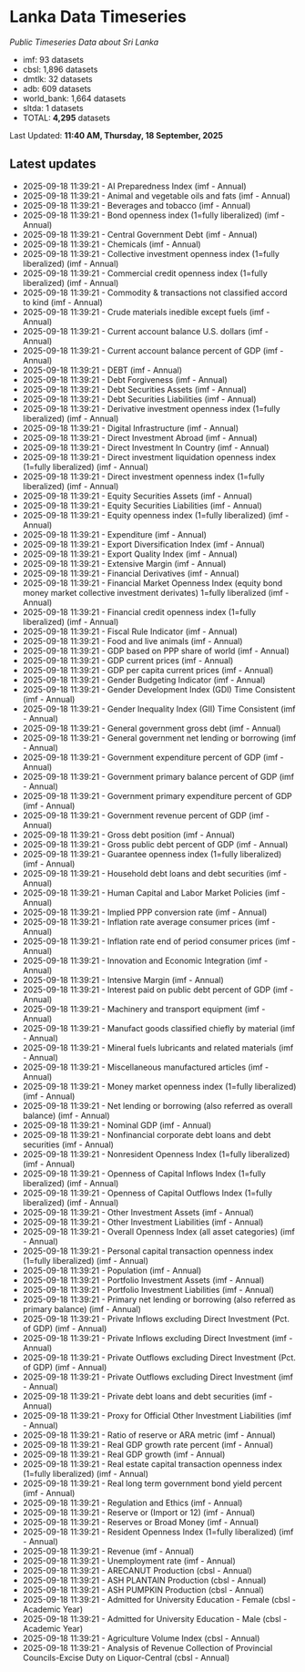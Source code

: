 # Lanka Data Timeseries
*Public Timeseries Data about Sri Lanka*

* imf: 93 datasets
* cbsl: 1,896 datasets
* dmtlk: 32 datasets
* adb: 609 datasets
* world_bank: 1,664 datasets
* sltda: 1 datasets
* TOTAL: **4,295** datasets

Last Updated: **11:40 AM, Thursday, 18 September, 2025**

## Latest updates

* 2025-09-18 11:39:21 - AI Preparedness Index (imf - Annual)
* 2025-09-18 11:39:21 - Animal and vegetable oils and fats (imf - Annual)
* 2025-09-18 11:39:21 - Beverages and tobacco (imf - Annual)
* 2025-09-18 11:39:21 - Bond openness index (1=fully liberalized) (imf - Annual)
* 2025-09-18 11:39:21 - Central Government Debt (imf - Annual)
* 2025-09-18 11:39:21 - Chemicals (imf - Annual)
* 2025-09-18 11:39:21 - Collective investment openness index (1=fully liberalized) (imf - Annual)
* 2025-09-18 11:39:21 - Commercial credit openness index (1=fully liberalized) (imf - Annual)
* 2025-09-18 11:39:21 - Commodity & transactions not classified accord to kind (imf - Annual)
* 2025-09-18 11:39:21 - Crude materials inedible except fuels (imf - Annual)
* 2025-09-18 11:39:21 - Current account balance U.S. dollars (imf - Annual)
* 2025-09-18 11:39:21 - Current account balance percent of GDP (imf - Annual)
* 2025-09-18 11:39:21 - DEBT (imf - Annual)
* 2025-09-18 11:39:21 - Debt Forgiveness (imf - Annual)
* 2025-09-18 11:39:21 - Debt Securities Assets (imf - Annual)
* 2025-09-18 11:39:21 - Debt Securities Liabilities (imf - Annual)
* 2025-09-18 11:39:21 - Derivative investment openness index (1=fully liberalized) (imf - Annual)
* 2025-09-18 11:39:21 - Digital Infrastructure (imf - Annual)
* 2025-09-18 11:39:21 - Direct Investment Abroad (imf - Annual)
* 2025-09-18 11:39:21 - Direct Investment In Country (imf - Annual)
* 2025-09-18 11:39:21 - Direct investment liquidation openness index (1=fully liberalized) (imf - Annual)
* 2025-09-18 11:39:21 - Direct investment openness index (1=fully liberalized) (imf - Annual)
* 2025-09-18 11:39:21 - Equity Securities Assets (imf - Annual)
* 2025-09-18 11:39:21 - Equity Securities Liabilities (imf - Annual)
* 2025-09-18 11:39:21 - Equity openness index (1=fully liberalized) (imf - Annual)
* 2025-09-18 11:39:21 - Expenditure (imf - Annual)
* 2025-09-18 11:39:21 - Export Diversification Index (imf - Annual)
* 2025-09-18 11:39:21 - Export Quality Index (imf - Annual)
* 2025-09-18 11:39:21 - Extensive Margin (imf - Annual)
* 2025-09-18 11:39:21 - Financial Derivatives (imf - Annual)
* 2025-09-18 11:39:21 - Financial Market Openness Index (equity bond money market collective investment derivates) 1=fully liberalized (imf - Annual)
* 2025-09-18 11:39:21 - Financial credit openness index (1=fully liberalized) (imf - Annual)
* 2025-09-18 11:39:21 - Fiscal Rule Indicator (imf - Annual)
* 2025-09-18 11:39:21 - Food and live animals (imf - Annual)
* 2025-09-18 11:39:21 - GDP based on PPP share of world (imf - Annual)
* 2025-09-18 11:39:21 - GDP current prices (imf - Annual)
* 2025-09-18 11:39:21 - GDP per capita current prices (imf - Annual)
* 2025-09-18 11:39:21 - Gender Budgeting Indicator (imf - Annual)
* 2025-09-18 11:39:21 - Gender Development Index (GDI) Time Consistent (imf - Annual)
* 2025-09-18 11:39:21 - Gender Inequality Index (GII) Time Consistent (imf - Annual)
* 2025-09-18 11:39:21 - General government gross debt (imf - Annual)
* 2025-09-18 11:39:21 - General government net lending or borrowing (imf - Annual)
* 2025-09-18 11:39:21 - Government expenditure percent of GDP (imf - Annual)
* 2025-09-18 11:39:21 - Government primary balance percent of GDP (imf - Annual)
* 2025-09-18 11:39:21 - Government primary expenditure percent of GDP (imf - Annual)
* 2025-09-18 11:39:21 - Government revenue percent of GDP (imf - Annual)
* 2025-09-18 11:39:21 - Gross debt position (imf - Annual)
* 2025-09-18 11:39:21 - Gross public debt percent of GDP (imf - Annual)
* 2025-09-18 11:39:21 - Guarantee openness index (1=fully liberalized) (imf - Annual)
* 2025-09-18 11:39:21 - Household debt loans and debt securities (imf - Annual)
* 2025-09-18 11:39:21 - Human Capital and Labor Market Policies (imf - Annual)
* 2025-09-18 11:39:21 - Implied PPP conversion rate (imf - Annual)
* 2025-09-18 11:39:21 - Inflation rate average consumer prices (imf - Annual)
* 2025-09-18 11:39:21 - Inflation rate end of period consumer prices (imf - Annual)
* 2025-09-18 11:39:21 - Innovation and Economic Integration (imf - Annual)
* 2025-09-18 11:39:21 - Intensive Margin (imf - Annual)
* 2025-09-18 11:39:21 - Interest paid on public debt percent of GDP (imf - Annual)
* 2025-09-18 11:39:21 - Machinery and transport equipment (imf - Annual)
* 2025-09-18 11:39:21 - Manufact goods classified chiefly by material (imf - Annual)
* 2025-09-18 11:39:21 - Mineral fuels lubricants and related materials (imf - Annual)
* 2025-09-18 11:39:21 - Miscellaneous manufactured articles (imf - Annual)
* 2025-09-18 11:39:21 - Money market openness index (1=fully liberalized) (imf - Annual)
* 2025-09-18 11:39:21 - Net lending or borrowing (also referred as overall balance) (imf - Annual)
* 2025-09-18 11:39:21 - Nominal GDP (imf - Annual)
* 2025-09-18 11:39:21 - Nonfinancial corporate debt loans and debt securities (imf - Annual)
* 2025-09-18 11:39:21 - Nonresident Openness Index (1=fully liberalized) (imf - Annual)
* 2025-09-18 11:39:21 - Openness of Capital Inflows Index (1=fully liberalized) (imf - Annual)
* 2025-09-18 11:39:21 - Openness of Capital Outflows Index (1=fully liberalized) (imf - Annual)
* 2025-09-18 11:39:21 - Other Investment Assets (imf - Annual)
* 2025-09-18 11:39:21 - Other Investment Liabilities (imf - Annual)
* 2025-09-18 11:39:21 - Overall Openness Index (all asset categories) (imf - Annual)
* 2025-09-18 11:39:21 - Personal capital transaction openness index (1=fully liberalized) (imf - Annual)
* 2025-09-18 11:39:21 - Population (imf - Annual)
* 2025-09-18 11:39:21 - Portfolio Investment Assets (imf - Annual)
* 2025-09-18 11:39:21 - Portfolio Investment Liabilities (imf - Annual)
* 2025-09-18 11:39:21 - Primary net lending or borrowing (also referred as primary balance) (imf - Annual)
* 2025-09-18 11:39:21 - Private Inflows excluding Direct Investment (Pct. of GDP) (imf - Annual)
* 2025-09-18 11:39:21 - Private Inflows excluding Direct Investment (imf - Annual)
* 2025-09-18 11:39:21 - Private Outflows excluding Direct Investment (Pct. of GDP) (imf - Annual)
* 2025-09-18 11:39:21 - Private Outflows excluding Direct Investment (imf - Annual)
* 2025-09-18 11:39:21 - Private debt loans and debt securities (imf - Annual)
* 2025-09-18 11:39:21 - Proxy for Official Other Investment Liabilities (imf - Annual)
* 2025-09-18 11:39:21 - Ratio of reserve or ARA metric (imf - Annual)
* 2025-09-18 11:39:21 - Real GDP growth rate percent (imf - Annual)
* 2025-09-18 11:39:21 - Real GDP growth (imf - Annual)
* 2025-09-18 11:39:21 - Real estate capital transaction openness index (1=fully liberalized) (imf - Annual)
* 2025-09-18 11:39:21 - Real long term government bond yield percent (imf - Annual)
* 2025-09-18 11:39:21 - Regulation and Ethics (imf - Annual)
* 2025-09-18 11:39:21 - Reserve or (Import or 12) (imf - Annual)
* 2025-09-18 11:39:21 - Reserves or Broad Money (imf - Annual)
* 2025-09-18 11:39:21 - Resident Openness Index (1=fully liberalized) (imf - Annual)
* 2025-09-18 11:39:21 - Revenue (imf - Annual)
* 2025-09-18 11:39:21 - Unemployment rate (imf - Annual)
* 2025-09-18 11:39:21 - ARECANUT Production (cbsl - Annual)
* 2025-09-18 11:39:21 - ASH PLANTAIN Production (cbsl - Annual)
* 2025-09-18 11:39:21 - ASH PUMPKIN Production (cbsl - Annual)
* 2025-09-18 11:39:21 - Admitted for University Education - Female (cbsl - Academic Year)
* 2025-09-18 11:39:21 - Admitted for University Education - Male (cbsl - Academic Year)
* 2025-09-18 11:39:21 - Agriculture Volume Index (cbsl - Annual)
* 2025-09-18 11:39:21 - Analysis of Revenue Collection of Provincial Councils-Excise Duty on Liquor-Central (cbsl - Annual)